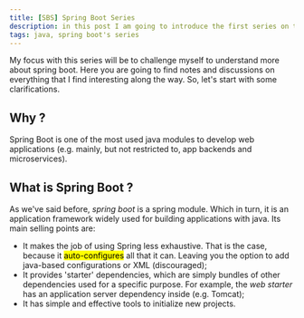 ```yaml
---
title: [SBS] Spring Boot Series
description: in this post I am going to introduce the first series on the blog, about Spring Boot.
tags: java, spring boot's series
---
```


My focus with this series will be to challenge myself to understand more about
spring boot. Here you are going to find notes and discussions on everything that
I find interesting along the way. So, let's start with some clarifications.

## Why ?

Spring Boot is one of the most used java modules to develop web applications
(e.g. mainly, but not restricted to, app backends and microservices).

## What is Spring Boot ?

As we've said before, _spring boot_ is a spring module. Which in turn, it is an
application framework widely used for building applications with java. Its main
selling points are:

- It makes the job of using Spring less exhaustive. That is the case, because it
  <mark>auto-configures</mark> all that it can. Leaving you the option to add
  java-based configurations or XML (discouraged);
- It provides 'starter' dependencies, which are simply bundles of other
  dependencies used for a specific purpose. For example, the _web starter_ has
  an application server dependency inside (e.g. Tomcat);
- It has simple and effective tools to initialize new projects.
